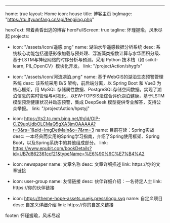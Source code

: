 ---
home: true
layout: Home
icon: house
title: 博客主页
bgImage: "https://tu.ltyuanfang.cn/api/fengjing.php"

heroText: 带着黄昏出逃的博客 
heroFullScreen: true
tagline: 怀瑾握瑜，风禾尽起
projects:
  - icon: "/assets/icon/遥感.png"
    name: 湖泊水华遥感数据分析系统
    desc: 系统核心功能包括遥感影像加载与预处理、浮游藻类指数计算与水华面积分级、基于LSTM与神经网络的时序分析与预测。采用 Python 技术栈（如 scikit-learn, PIL,OpenCV）模块化开发。
    link: "/projectAction/shygfx"

  - icon: "/assets/icon/河流湖泊.png"
    name: 基于WebGIS的湖泊生态预警管理系统
    desc: 该系统采用 B/S 架构，前后端分离，以 Spring Boot 和 Vue3 为核心框架，用 MySQL 存储属性数据、PostgreSQL存储空间数据。实现了湖泊信息的实时管理与可视化，以EW-TOPSIS法综合评价湖泊健康，基于LSTM模型预测健康状况并动态预警，集成 DeepSeek 模型提供专业解答，支持公众举报。
    link: "/projectAction/hpstyj"

  - icon: https://ts2.tc.mm.bing.net/th/id/OIP-C.Z9upUdbOLCMaQ5gXA3jmOAAAAA?r=0&rs=1&pid=ImgDetMain&o=7&rm=3
    name: 目前在读：Spring实战
    desc: 一本经典而实用的Spring学习指南，介绍了Spring使用框架、Spring Boot，以及Spring系统中的其他组成部分。
    link: https://www.epubit.com/bookDetails?id=UB7d862361ccf21&typeName=%E6%90%9C%E7%B4%A2

  - icon: newspaper
    name: 文章名称
    desc: 文章详细描述
    link: https://你的文章链接

  - icon: user-group
    name: 友情链接
    desc: 伙伴详细介绍：一名待定人士
    link: https://你的伙伴链接

  - icon: https://theme-hope-assets.vuejs.press/logo.svg
    name: 自定义项目
    desc: 自定义详细介绍
    link: https://你的自定义链接

footer: 怀瑾握瑜，风禾尽起
